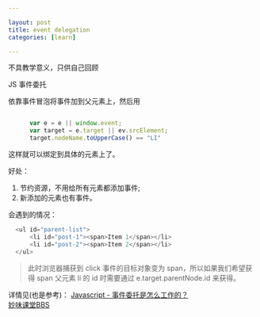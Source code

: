 ```yaml
---

layout: post
title: event delegation
categories: [learn]

---
```


不具教学意义，只供自己回顾

JS 事件委托

依靠事件冒泡将事件加到父元素上，然后用

```javascript

      var e = e || window.event;
      var target = e.target || ev.srcElement;
      target.nodeName.toUpperCase() == "LI"

```

这样就可以绑定到具体的元素上了。

好处：

1. 节约资源，不用给所有元素都添加事件;
2. 新添加的元素也有事件。


会遇到的情况：

```javascript
  <ul id="parent-list">
      <li id="post-1"><span>Item 1</span></li>
      <li id="post-2"><span>Item 2</span></li>
  </ul>
```

> 此时浏览器捕获到 click 事件的目标对象变为 span，所以如果我们希望获得 span 父元素 li 的 id 时需要通过 e.target.parentNode.id 来获得。

详情见(也是参考)：
[Javascript - 事件委托是怎么工作的？](http://blog.segmentfault.com/stephenlee/1190000000473293) <br>
[妙味课堂BBS](miaov.com/bbs)
